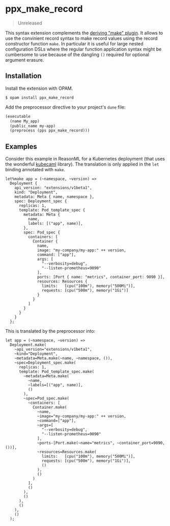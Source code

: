 # ppx_make_record

> Unreleased

This syntax extension complements the 
[deriving "make" plugin](https://github.com/ocaml-ppx/ppx_deriving#plugin-make).
It allows to use the convinient record syntax to make record values using the
record constructor function `make`. In particular it is useful for large nested
configuration DSLs where the regular function application syntax might be
cumbersome to use because of the dangling `()` required for optional argument erasure.


## Installation

Install the extension with OPAM.

```
$ opam install ppx_make_record
```

Add the preprocessor directive to your project's `dune` file:

```lisp
(executable
  (name My_app)
  (public_name my-app)
  (preprocess (pps ppx_make_record)))
```


## Examples

Consider this example in ReasonML for a Kubernetes deployment (that uses the wonderful
[kubecaml](https://github.com/andrenth/kubecaml) library). The translation
is only applied in the `let` binding annotated with `make`.

```reason
let%make app = (~namespace, ~version) =>
  Deployment {
    api_version: "extensions/v1beta1",
    kind: "Deployment",
    metadata: Meta { name, namespace },
    spec: Deployment_spec {
      replicas: 1,
      template: Pod_template_spec {
        metadata: Meta {
          name,
          labels: [("app", name)],
        },
        spec: Pod_spec {
          containers: [
            Container {
              name,
              image: "my-company/my-app:" ++ version,
              command: ["app"],
              args: [
                "--verbosity=debug",
                "--listen-prometheus=9090"
              ],
              ports: [Port { name: "metrics", container_port: 9090 }],
              resources: Resources {
                limits:   [cpu("100m"), memory("500Mi")],
                requests: [cpu("500m"), memory("1Gi")]
              }
            }
          ]
        }
      }
    }
  };
```

This is translated by the preprocessor into:

```reason
let app = (~namespace, ~version) =>
  Deployment.make(
    ~api_version="extensions/v1beta1",
    ~kind="Deployment",
    ~metadata=Meta.make(~name, ~namespace, ()),
    ~spec=Deployment_spec.make(
      replicas: 1,
      template: Pod_template_spec.make(
        ~metadata=Meta.make(
          ~name,
          ~labels=[("app", name)],
          ()
        ),
        ~spec=Pod_spec.make(
          ~containers: [
            Container.make(
              ~name,
              ~image="my-company/my-app:" ++ version,
              ~command=["app"],
              ~args=[
                "--verbosity=debug",
                "--listen-prometheus=9090"
              ],
              ~ports-[Port.make(~name="metrics", ~container_port=9090, ())],
              ~resources=Resources.make(
                limits:   [cpu("100m"), memory("500Mi")],
                requests: [cpu("500m"), memory("1Gi")],
                ()
              ),
              ()
            )
          ],
          ()
        ),
        ()
      ),
      ()
    ),
    ()
  );
```
